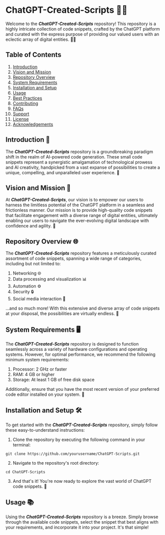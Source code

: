 # ChatGPT-Created-Scripts 🤖📜

Welcome to the _**ChatGPT-Created-Scripts**_ repository! This repository is a highly intricate collection of code snippets, crafted by the ChatGPT platform and curated with the express purpose of providing our valued users with an eclectic array of digital entities. 🚀🌐

Table of Contents
------------------

1. [Introduction](#introduction)
2. [Vision and Mission](#vision-and-mission)
3. [Repository Overview](#repository-overview)
4. [System Requirements](#system-requirements)
5. [Installation and Setup](#installation-and-setup)
6. [Usage](#usage)
7. [Best Practices](#best-practices)
8. [Contributing](#contributing)
9. [FAQs](#faqs)
10. [Support](#support)
11. [License](#license)
12. [Acknowledgements](#acknowledgements)

## Introduction 🎩

The _**ChatGPT-Created-Scripts**_ repository is a groundbreaking paradigm shift in the realm of AI-powered code generation. These small code snippets represent a synergistic amalgamation of technological prowess and AI creativity, handpicked from a vast expanse of possibilities to create a unique, compelling, and unparalleled user experience. 🌟

## Vision and Mission 🚀

At _**ChatGPT-Created-Scripts**_, our vision is to empower our users to harness the limitless potential of the ChatGPT platform in a seamless and frictionless manner. Our mission is to provide high-quality code snippets that facilitate engagement with a diverse range of digital entities, ultimately enabling our users to navigate the ever-evolving digital landscape with confidence and agility. 💼

## Repository Overview 🌐

The _**ChatGPT-Created-Scripts**_ repository features a meticulously curated assortment of code snippets, spanning a wide range of categories, including but not limited to:

1. Networking 🌐
2. Data processing and visualization 📊
3. Automation ⚙️
4. Security 🔒
5. Social media interaction 📣

...and so much more! With this extensive and diverse array of code snippets at your disposal, the possibilities are virtually endless. 🔮

## System Requirements 🖥️

The _**ChatGPT-Created-Scripts**_ repository is designed to function seamlessly across a variety of hardware configurations and operating systems. However, for optimal performance, we recommend the following minimum system requirements:

1. Processor: 2 GHz or faster
2. RAM: 4 GB or higher
3. Storage: At least 1 GB of free disk space

Additionally, ensure that you have the most recent version of your preferred code editor installed on your system. 🔄

## Installation and Setup 🛠️

To get started with the _**ChatGPT-Created-Scripts**_ repository, simply follow these easy-to-understand instructions:

1. Clone the repository by executing the following command in your terminal:
 
   
```git clone https://github.com/yourusername/ChatGPT-Scripts.git```

2. Navigate to the repository's root directory:

```cd ChatGPT-Scripts```


3. And that's it! You're now ready to explore the vast world of ChatGPT code snippets. 🎉

## Usage 📚

Using the _**ChatGPT-Created-Scripts**_ repository is a breeze. Simply browse through the available code snippets, select the snippet that best aligns with your requirements, and incorporate it into your project. It's that simple!

